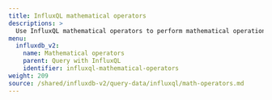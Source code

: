 ```yaml
---
title: InfluxQL mathematical operators
descriptions: >
  Use InfluxQL mathematical operators to perform mathematical operations in queries.
menu:
  influxdb_v2:
    name: Mathematical operators
    parent: Query with InfluxQL
    identifier: influxql-mathematical-operators
weight: 209
source: /shared/influxdb-v2/query-data/influxql/math-operators.md
---
```


<!-- The content for this file is located at
// SOURCE content/shared/influxdb-v2/query-data/influxql/math-operators.md -->
